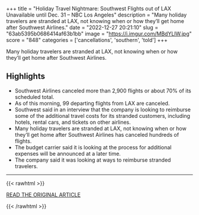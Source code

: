 +++
title = "Holiday Travel Nightmare: Southwest Flights out of LAX Unavailable until Dec. 31 – NBC Los Angeles"
description = "Many holiday travelers are stranded at LAX, not knowing when or how they’ll get home after Southwest Airlines."
date = "2022-12-27 20:21:10"
slug = "63ab5395b0686414af63b1bb"
image = "https://i.imgur.com/MBdYLlW.jpg"
score = "848"
categories = ['cancellations', 'southern', 'told']
+++

Many holiday travelers are stranded at LAX, not knowing when or how they’ll get home after Southwest Airlines.

## Highlights

- Southwest Airlines canceled more than 2,900 flights or about 70% of its scheduled total.
- As of this morning, 99 departing flights from LAX are canceled.
- Southwest said in an interview that the company is looking to reimburse some of the additional travel costs for its stranded customers, including hotels, rental cars, and tickets on other airlines.
- Many holiday travelers are stranded at LAX, not knowing when or how they’ll get home after Southwest Airlines has canceled hundreds of flights.
- The budget carrier said it is looking at the process for additional expenses will be announced at a later time.
- The company said it was looking at ways to reimburse stranded travelers.

---

{{< rawhtml >}}
  <p class="article-category">
    <a target="_blank" href="https://www.nbclosangeles.com/news/southwest-flight-cancellations-this-is-what-stranded-travelers-at-lax-say/3062444/">READ THE ORIGINAL ARTICLE</a>
  </p>
{{< /rawhtml >}}
